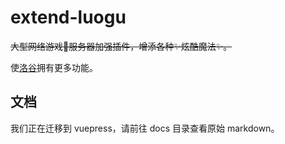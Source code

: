 # extend-luogu

~~大型网络游戏👀服务器加强插件，增添各种✨炫酷魔法✨。~~

使[洛谷](https://luogu.com.cn)拥有更多功能。

## 文档

我们正在迁移到 vuepress，请前往 docs 目录查看原始 markdown。

